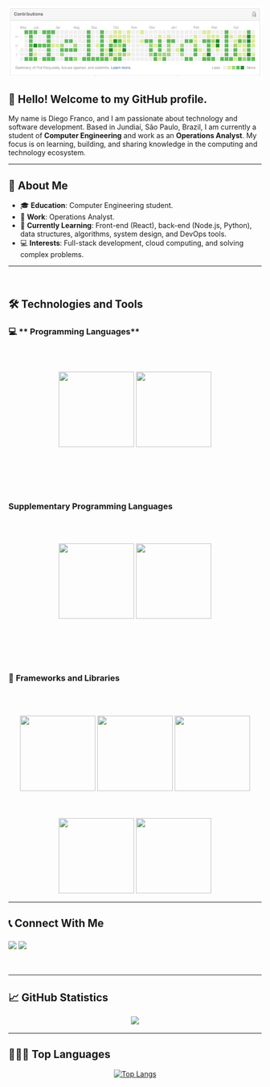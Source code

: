 <div align="center">
  <img src="helloworld.png">
</div>

## 👋 Hello! Welcome to my GitHub profile.

My name is Diego Franco, and I am passionate about technology and software development. Based in Jundiaí, São Paulo, Brazil, I am currently a student of **Computer Engineering** and work as an **Operations Analyst**. My focus is on learning, building, and sharing knowledge in the computing and technology ecosystem.

---

## 🔭 About Me

- 🎓 **Education**: Computer Engineering student.
- 💼 **Work**: Operations Analyst.
- 🌱 **Currently Learning**: Front-end (React), back-end (Node.js, Python), data structures, algorithms, system design, and DevOps tools.
- 💻 **Interests**: Full-stack development, cloud computing, and solving complex problems.

---

<br/>

## 🛠️ Technologies and Tools

### 💻 ** Programming Languages**

<br></br>

<div align="center">
<img src="https://cdn.jsdelivr.net/gh/devicons/devicon/icons/javascript/javascript-original.svg" width="150" height="150"/> 
<img src="https://cdn.jsdelivr.net/gh/devicons/devicon@latest/icons/typescript/typescript-original.svg" width="150" height="150"/> 
</div>

<br></br>
<br></br>

### **Supplementary Programming Languages**

<br></br>

<div align="center">
<img src="https://cdn.jsdelivr.net/gh/devicons/devicon/icons/python/python-original.svg" width="150" height="150"/> 
<img src="https://cdn.jsdelivr.net/gh/devicons/devicon/icons/java/java-original.svg" width="150" height="150"/> 
</div>

<br></br>
<br></br>

### 🚀 **Frameworks and Libraries**

<br></br>

<div align="center">
<img src="https://cdn.jsdelivr.net/gh/devicons/devicon/icons/nodejs/nodejs-original.svg" width="150" height="150"/> 
<img src="https://cdn.jsdelivr.net/gh/devicons/devicon@latest/icons/nestjs/nestjs-original.svg" width="150" height="150"/>
<img src="https://cdn.jsdelivr.net/gh/devicons/devicon@latest/icons/react/react-original.svg" width="150" height="150"/>
  <br></br>
  <br></br>
<img src="https://cdn.jsdelivr.net/gh/devicons/devicon/icons/flask/flask-original.svg" width="150" height="150"/> 
<img src="https://cdn.jsdelivr.net/gh/devicons/devicon@latest/icons/spring/spring-original.svg" width="150" height="150"/>  
</div>

---

## 📞 Connect With Me

<h3 align="left">
  <p align="left">
  <a href="https://www.linkedin.com/in/diego-gustavo-franco/" target="_blank"><img src="https://img.shields.io/badge/-LinkedIn-%230077B5?style=for-the-badge&logo=linkedin&logoColor=white" target="_blank"></a> 
  <a href="mailto:diego.u.franco@gmail.com"><img src="https://img.shields.io/badge/Gmail-D14836?style=for-the-badge&logo=gmail&logoColor=white" target="_blank"></a>
  </p>
</h3>
<br/>

---

## 📈 GitHub Statistics

<div align="center">
  <a href="https://github.com/dgusfr">
    <img height="250em" src="https://github-readme-stats.vercel.app/api?username=dgusfr&show_icons=true&theme=dracula&include_all_commits=true&count_private=true"/>
  </a>
</div>

---

## 🧑🏼‍💻 Top Languages

<p align="center">
  <a href="https://github.com/DGusFr/github-readme-stats">
    <img height="250em" src="https://github-readme-stats.vercel.app/api/top-langs/?username=dgusfr&layout=compact&theme=dracula" alt="Top Langs">
  </a>
</p>

